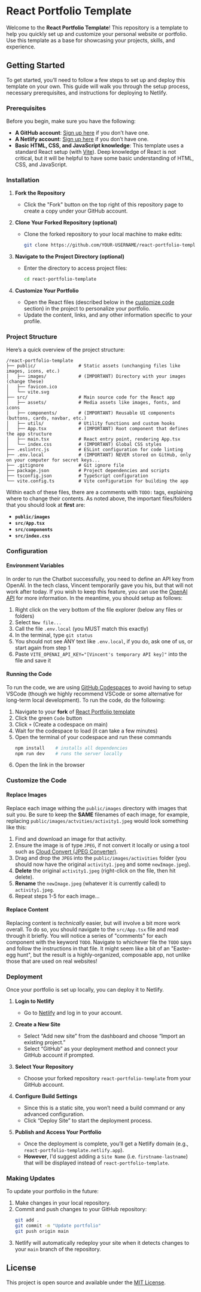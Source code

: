 # React Portfolio Template

Welcome to the **React Portfolio Template**! This repository is a template to help you quickly set up and customize your personal website or portfolio. Use this template as a base for showcasing your projects, skills, and experience.

## Getting Started

To get started, you’ll need to follow a few steps to set up and deploy this template on your own. This guide will walk you through the setup process, necessary prerequisites, and instructions for deploying to Netlify.

### Prerequisites

Before you begin, make sure you have the following:
- **A GitHub account**: [Sign up here](https://github.com/) if you don’t have one.
- **A Netlify account**: [Sign up here](https://www.netlify.com/) if you don’t have one.
- **Basic HTML, CSS, and JavaScript knowledge**: This template uses a standard React setup (with [Vite](https://vite.dev/)). Deep knowledge of React is not critical, but it will be helpful to have some basic understanding of HTML, CSS, and JavaScript.

### Installation

1. **Fork the Repository**
   - Click the "Fork" button on the top right of this repository page to create a copy under your GitHub account.
  
2. **Clone Your Forked Repository (optional)**
   - Clone the forked repository to your local machine to make edits:
     ```bash
     git clone https://github.com/YOUR-USERNAME/react-portfolio-template.git
     ```

3. **Navigate to the Project Directory (optional)**
   - Enter the directory to access project files:
     ```bash
     cd react-portfolio-template
     ```

4. **Customize Your Portfolio**
   - Open the React files (described below in the [customize code](#customize-the-code) section) in the project to personalize your portfolio.
   - Update the content, links, and any other information specific to your profile.
  
### Project Structure

Here’s a quick overview of the project structure:

```
/react-portfolio-template
├── public/                # Static assets (unchanging files like images, icons, etc.)
│   ├── images/            # (IMPORTANT) Directory with your images (change these)
│   ├── favicon.ico
│   └── vite.svg
├── src/                   # Main source code for the React app
│   ├── assets/            # Media assets like images, fonts, and icons
│   ├── components/        # (IMPORTANT) Reusable UI components (buttons, cards, navbar, etc.)
│   ├── utils/             # Utility functions and custom hooks
│   ├── App.tsx            # (IMPORTANT) Root component that defines the app structure
│   ├── main.tsx           # React entry point, rendering App.tsx
│   └── index.css          # (IMPORTANT) Global CSS styles
├── .eslintrc.js           # ESLint configuration for code linting
├── .env.local             # (IMPORTANT) NEVER stored on GitHub, only on your computer for secret keys...
├── .gitignore             # Git ignore file
├── package.json           # Project dependencies and scripts
├── tsconfig.json          # TypeScript configuration
└── vite.config.ts         # Vite configuration for building the app
```

Within each of these files, there are a comments with `TODO:` tags, explaining where to change their contents. As noted above, the important files/folders that you should look at **first** are:

- **`public/images`**
- **`src/App.tsx`**
- **`src/components`**
- **`src/index.css`**

### Configuration

#### Environment Variables

In order to run the Chatbot successfully, you need to define an API key from OpenAI. In the tech class, Vincent temporarily gave you his, but that will not work after today. If you wish to keep this feature, you can use the [OpenAI API](https://openai.com/index/openai-api/) for more information. In the meantime, you should setup as follows:

1. Right click on the very bottom of the file explorer (below any files or folders)
2. Select `New file...`
3. Call the file `.env.local` (you MUST match this exactly)
4. In the terminal, type `git status`
5. You should not see ANY text like `.env.local`, if you do, ask one of us, or start again from step 1
5. Paste `VITE_OPENAI_API_KEY="[Vincent's temporary API key]"` into the file and save it

#### Running the Code

To run the code, we are using [GitHub Codespaces](https://github.com/features/codespaces) to avoid having to setup VSCode (though we highly recommend VSCode or some alternative for long-term local development). To run the code, do the following:

1. Navigate to your **fork** of [React Portfolio template](https://github.com/wderocco8/react-portfolio-template)
2. Click the green `Code` button
3. Click `+` (Create a codespace on main)
4. Wait for the codespace to load (it can take a few minutes)
5. Open the terminal of your codespace and run these commands
   ```sh
   npm install    # installs all dependencies
   npm run dev    # runs the server locally
   ```
6. Open the link in the browser

### Customize the Code

#### Replace Images

Replace each image withing the `public/images` directory with images that suit you. Be sure to keep the **SAME** filenames of each image, for example, replacing `public/images/actvities/activity1.jpeg` would look something like this:

1. Find and download an image for that activity.
2. Ensure the image is of type `JPEG`, if not convert it locally or using a tool such as [Cloud Convert (JPEG Converter)](https://cloudconvert.com/jpeg-converter).
3. Drag and drop the `JPEG` into the `public/images/activities` folder (you should now have the original `activity1.jpeg` and some `newImage.jpeg`).
4. **Delete** the original `activity1.jpeg` (right-click on the file, then hit delete).
5. **Rename** the `newImage.jpeg` (whatever it is currently called) to `activity1.jpeg`.
6. Repeat steps 1-5 for each image...

#### Replace Content

Replacing content is *technically* easier, but will involve a bit more work overall. To do so, you should navigate to the `src/App.tsx` file and read through it briefly. You will notice a series of "comments" for each component with the keyword `TODO`. Navigate to whichever file the `TODO` says and follow the instructions in that file. It might seem like a bit of an "Easter-egg hunt", but the result is a highly-organized, composable app, not unlike those that are used on real websites!

### Deployment

Once your portfolio is set up locally, you can deploy it to Netlify.

1. **Login to Netlify**
   - Go to [Netlify](https://www.netlify.com/) and log in to your account.

2. **Create a New Site**
   - Select “Add new site” from the dashboard and choose “Import an existing project.”
   - Select “GitHub” as your deployment method and connect your GitHub account if prompted.

3. **Select Your Repository**
   - Choose your forked repository `react-portfolio-template` from your GitHub account.

4. **Configure Build Settings**
   - Since this is a static site, you won’t need a build command or any advanced configuration.
   - Click “Deploy Site” to start the deployment process.

5. **Publish and Access Your Portfolio**
   - Once the deployment is complete, you’ll get a Netlify domain (e.g., `react-portfolio-template.netlify.app`).
   - **However**, I'd suggest adding a `Site Name` (i.e. `firstname-lastname`) that will be displayed instead of `react-portfolio-template`.

### Making Updates

To update your portfolio in the future:
1. Make changes in your local repository.
2. Commit and push changes to your GitHub repository:
   ```bash
   git add .
   git commit -m "Update portfolio"
   git push origin main
   ```
3. Netlify will automatically redeploy your site when it detects changes to your `main` branch of the repository.

## License
This project is open source and available under the [MIT License](LICENSE).
